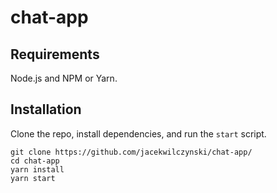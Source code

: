 # chat-app

## Requirements

Node.js and NPM or Yarn.

## Installation

Clone the repo, install dependencies, and run the `start` script.

```
git clone https://github.com/jacekwilczynski/chat-app/
cd chat-app
yarn install
yarn start
```
